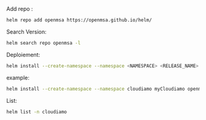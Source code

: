 Add repo :
```bash
helm repo add openmsa https://openmsa.github.io/helm/
```

Search Version:
```bash
helm search repo openmsa -l
```

Deploiement:
```bash
helm install --create-namespace --namespace <NAMESPACE> <RELEASE_NAME> openmsa/msa --version <CHART VERSION>
```

example:
```bash
helm install --create-namespace --namespace cloudiamo myCloudiamo openmsa/msa --version 3.1.0
```

List:
```bash
helm list -n cloudiamo
```
